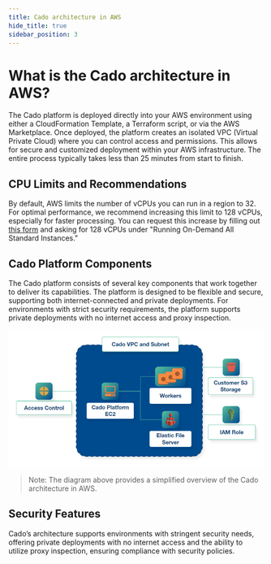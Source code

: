 ```yaml
---
title: Cado architecture in AWS
hide_title: true
sidebar_position: 3
---
```


# What is the Cado architecture in AWS?

The Cado platform is deployed directly into your AWS environment using either a CloudFormation Template, a Terraform script, or via the AWS Marketplace. Once deployed, the platform creates an isolated VPC (Virtual Private Cloud) where you can control access and permissions. This allows for secure and customized deployment within your AWS infrastructure. The entire process typically takes less than 25 minutes from start to finish.

## CPU Limits and Recommendations

By default, AWS limits the number of vCPUs you can run in a region to 32. For optimal performance, we recommend increasing this limit to 128 vCPUs, especially for faster processing. You can request this increase by filling out [this form](https://docs.aws.amazon.com/AWSEC2/latest/UserGuide/ec2-on-demand-instances.html#vcpu-limits-request-increase) and asking for 128 vCPUs under "Running On-Demand All Standard Instances."

## Cado Platform Components

The Cado platform consists of several key components that work together to deliver its capabilities. The platform is designed to be flexible and secure, supporting both internet-connected and private deployments. For environments with strict security requirements, the platform supports private deployments with no internet access and proxy inspection.

![Cado AWS Architecture](/img/aws-architecture.png)

> Note: The diagram above provides a simplified overview of the Cado architecture in AWS.

## Security Features

Cado’s architecture supports environments with stringent security needs, offering private deployments with no internet access and the ability to utilize proxy inspection, ensuring compliance with security policies.

